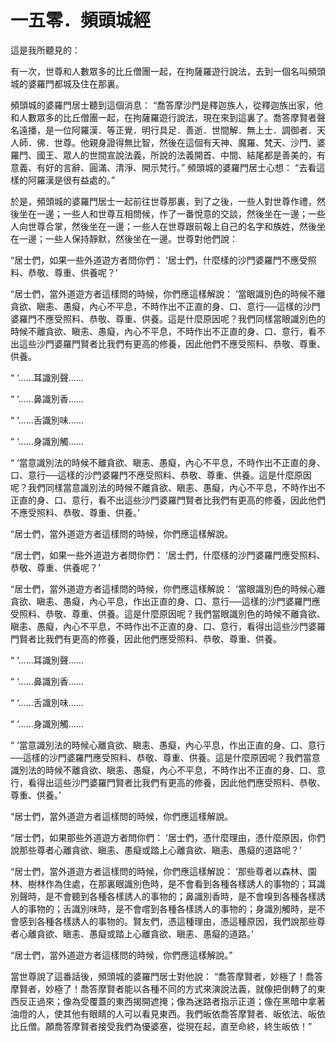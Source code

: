 # 一五零．頻頭城經

這是我所聽見的：

有一次，世尊和人數眾多的比丘僧團一起，在拘薩羅遊行說法，去到一個名叫頻頭城的婆羅門都城及住在那裏。

頻頭城的婆羅門居士聽到這個消息： “喬答摩沙門是釋迦族人，從釋迦族出家，他和人數眾多的比丘僧團一起，在拘薩羅遊行說法，現在來到這裏了。喬答摩賢者聲名遠播，是一位阿羅漢．等正覺．明行具足．善逝．世間解．無上士．調御者．天人師．佛．世尊。他親身證得無比智，然後在這個有天神、魔羅、梵天、沙門、婆羅門、國王、眾人的世間宣說法義，所說的法義開首、中間、結尾都是善美的，有意義、有好的言辭、圓滿、清淨、開示梵行。” 頻頭城的婆羅門居士心想： “去看這樣的阿羅漢是很有益處的。”

於是，頻頭城的婆羅門居士一起前往世尊那裏，到了之後，一些人對世尊作禮，然後坐在一邊；一些人和世尊互相問候，作了一番悅意的交談，然後坐在一邊；一些人向世尊合掌，然後坐在一邊；一些人在世尊跟前報上自己的名字和族姓，然後坐在一邊；一些人保持靜默，然後坐在一邊。世尊對他們說：

“居士們，如果一些外道遊方者問你們： ‘居士們，什麼樣的沙門婆羅門不應受照料、恭敬、尊重、供養呢？’

“居士們，當外道遊方者這樣問的時候，你們應這樣解說： ‘當眼識別色的時候不離貪欲、瞋恚、愚癡，內心不平息，不時作出不正直的身、口、意行──這樣的沙門婆羅門不應受照料、恭敬、尊重、供養。這是什麼原因呢？我們同樣當眼識別色的時候不離貪欲、瞋恚、愚癡，內心不平息，不時作出不正直的身、口、意行，看不出這些沙門婆羅門賢者比我們有更高的修養，因此他們不應受照料、恭敬、尊重、供養。

“ ‘……耳識別聲……

“ ‘……鼻識別香……

“ ‘……舌識別味……

“ ‘……身識別觸……

“ ‘當意識別法的時候不離貪欲、瞋恚、愚癡，內心不平息，不時作出不正直的身、口、意行──這樣的沙門婆羅門不應受照料、恭敬、尊重、供養。這是什麼原因呢？我們同樣當意識別法的時候不離貪欲、瞋恚、愚癡，內心不平息，不時作出不正直的身、口、意行，看不出這些沙門婆羅門賢者比我們有更高的修養，因此他們不應受照料、恭敬、尊重、供養。’

“居士們，當外道遊方者這樣問的時候，你們應這樣解說。

“居士們，如果一些外道遊方者問你們： ‘居士們，什麼樣的沙門婆羅門應受照料、恭敬、尊重、供養呢？’

“居士們，當外道遊方者這樣問的時候，你們應這樣解說： ‘當眼識別色的時候心離貪欲、瞋恚、愚癡，內心平息，作出正直的身、口、意行──這樣的沙門婆羅門應受照料、恭敬、尊重、供養。這是什麼原因呢？我們當眼識別色的時候不離貪欲、瞋恚、愚癡，內心不平息，不時作出不正直的身、口、意行，看得出這些沙門婆羅門賢者比我們有更高的修養，因此他們應受照料、恭敬、尊重、供養。

“ ‘……耳識別聲……

“ ‘……鼻識別香……

“ ‘……舌識別味……

“ ‘……身識別觸……

“ ‘當意識別法的時候心離貪欲、瞋恚、愚癡，內心平息，作出正直的身、口、意行──這樣的沙門婆羅門應受照料、恭敬、尊重、供養。這是什麼原因呢？我們當意識別法的時候不離貪欲、瞋恚、愚癡，內心不平息，不時作出不正直的身、口、意行，看得出這些沙門婆羅門賢者比我們有更高的修養，因此他們應受照料、恭敬、尊重、供養。’

“居士們，當外道遊方者這樣問的時候，你們應這樣解說。

“居士們，如果那些外道遊方者問你們： ‘居士們，憑什麼理由，憑什麼原因，你們說那些尊者心離貪欲、瞋恚、愚癡或踏上心離貪欲、瞋恚、愚癡的道路呢？’

“居士們，當外道遊方者這樣問的時候，你們應這樣解說： ‘那些尊者以森林、園林、樹林作為住處，在那裏眼識別色時，是不會看到各種各樣誘人的事物的；耳識別聲時，是不會聽到各種各樣誘人的事物的；鼻識別香時，是不會嗅到各種各樣誘人的事物的；舌識別味時，是不會嚐到各種各樣誘人的事物的；身識別觸時，是不會感到各種各樣誘人的事物的。賢友們，憑這種理由，憑這種原因，我們說那些尊者心離貪欲、瞋恚、愚癡或踏上心離貪欲、瞋恚、愚癡的道路。’

“居士們，當外道遊方者這樣問的時候，你們應這樣解說。”

當世尊說了這番話後，頻頭城的婆羅門居士對他說： “喬答摩賢者，妙極了！喬答摩賢者，妙極了！喬答摩賢者能以各種不同的方式來演說法義，就像把倒轉了的東西反正過來；像為受覆蓋的東西揭開遮掩；像為迷路者指示正道；像在黑暗中拿著油燈的人，使其他有眼睛的人可以看見東西。我們皈依喬答摩賢者、皈依法、皈依比丘僧。願喬答摩賢者接受我們為優婆塞，從現在起，直至命終，終生皈依！” 

